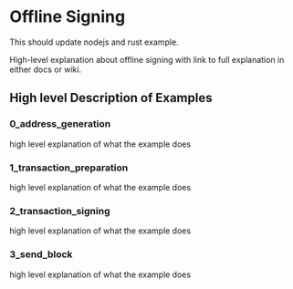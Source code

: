 # Offline Signing

This should update nodejs and rust example.


High-level explanation about offline signing with link to full explanation in either docs or wiki.

## High level Description of Examples

### 0_address_generation

high level explanation of what the example does

### 1_transaction_preparation

high level explanation of what the example does

### 2_transaction_signing

high level explanation of what the example does

### 3_send_block

high level explanation of what the example does
